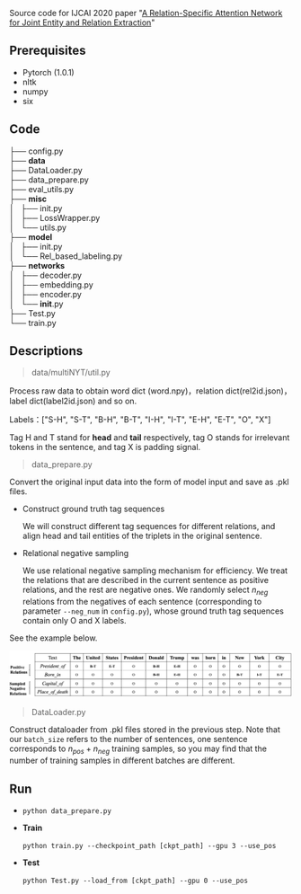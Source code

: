 Source code for IJCAI 2020 paper "[A Relation-Specific Attention Network for Joint Entity and Relation Extraction](https://www.ijcai.org/Proceedings/2020/0561.pdf)" 

## Prerequisites

- Pytorch (1.0.1)
- nltk
- numpy
- six 

## Code
├── config.py  
├── **data**  
├── DataLoader.py  
├── data_prepare.py  
├── eval_utils.py  
├── **misc**  
│   ├── init.py  
│   ├── LossWrapper.py  
│   └── utils.py  
├── **model**  
│   ├── init.py  
│   └── Rel_based_labeling.py  
├── **networks**  
│   ├── decoder.py  
│   ├── embedding.py  
│   ├── encoder.py  
│   └── __init__.py  
├── Test.py  
└──  train.py  

## Descriptions

> data/multiNYT/util.py

Process raw data to obtain word dict (word.npy)，relation dict(rel2id.json)，label dict(label2id.json) and so on.

Labels：["S-H", "S-T", "B-H", "B-T", "I-H", "I-T", "E-H", "E-T", "O", "X"]

Tag H and T stand for **head** and **tail** respectively, tag O stands for irrelevant tokens in the sentence, and tag X is padding signal.

> data_prepare.py

Convert the original input data into the form of model input and save as .pkl files.

- Construct ground truth tag sequences

  We will construct different tag sequences for different relations, and align head and tail entities of the triplets in the original sentence.

- Relational negative sampling

  We use relational negative sampling mechanism for efficiency. We treat the relations that are described in the current sentence as positive relations, and the rest are negative ones. We randomly select $n_{neg}$ relations from the negatives of each sentence (corresponding to parameter `--neg_num` in  `config.py`), whose ground truth tag sequences contain only O and X labels.

See the example below.

![](https://raw.githubusercontent.com/Anery/MyBlogPics/master/20200913174907.png)


>  DataLoader.py

Construct dataloader from .pkl files stored in the previous step. Note that our `batch_size` refers to the number of sentences, one sentence corresponds to $n_{pos}+n_{neg}$ training samples, so you may find that the number of training samples in different batches are different.

## Run

- `python data_prepare.py`

- **Train**

  `python train.py --checkpoint_path [ckpt_path] --gpu 3 --use_pos`

- **Test**

  `python Test.py --load_from [ckpt_path] --gpu 0 --use_pos`
